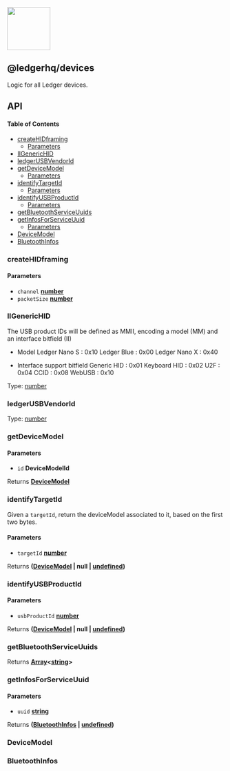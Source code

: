 <img src="https://user-images.githubusercontent.com/4631227/191834116-59cf590e-25cc-4956-ae5c-812ea464f324.png" height="100" />

## @ledgerhq/devices

Logic for all Ledger devices.

## API

<!-- Generated by documentation.js. Update this documentation by updating the source code. -->

#### Table of Contents

*   [createHIDframing](#createhidframing)
    *   [Parameters](#parameters)
*   [IIGenericHID](#iigenerichid)
*   [ledgerUSBVendorId](#ledgerusbvendorid)
*   [getDeviceModel](#getdevicemodel)
    *   [Parameters](#parameters-1)
*   [identifyTargetId](#identifytargetid)
    *   [Parameters](#parameters-2)
*   [identifyUSBProductId](#identifyusbproductid)
    *   [Parameters](#parameters-3)
*   [getBluetoothServiceUuids](#getbluetoothserviceuuids)
*   [getInfosForServiceUuid](#getinfosforserviceuuid)
    *   [Parameters](#parameters-4)
*   [DeviceModel](#devicemodel)
*   [BluetoothInfos](#bluetoothinfos)

### createHIDframing

#### Parameters

*   `channel` **[number](https://developer.mozilla.org/docs/Web/JavaScript/Reference/Global_Objects/Number)**&#x20;
*   `packetSize` **[number](https://developer.mozilla.org/docs/Web/JavaScript/Reference/Global_Objects/Number)**&#x20;

### IIGenericHID

The USB product IDs will be defined as MMII, encoding a model (MM) and an interface bitfield (II)

*   Model
    Ledger Nano S : 0x10
    Ledger Blue : 0x00
    Ledger Nano X : 0x40

*   Interface support bitfield
    Generic HID : 0x01
    Keyboard HID : 0x02
    U2F : 0x04
    CCID : 0x08
    WebUSB : 0x10

Type: [number](https://developer.mozilla.org/docs/Web/JavaScript/Reference/Global_Objects/Number)

### ledgerUSBVendorId

Type: [number](https://developer.mozilla.org/docs/Web/JavaScript/Reference/Global_Objects/Number)

### getDeviceModel

#### Parameters

*   `id` **DeviceModelId**&#x20;

Returns **[DeviceModel](#devicemodel)**&#x20;

### identifyTargetId

Given a `targetId`, return the deviceModel associated to it,
based on the first two bytes.

#### Parameters

*   `targetId` **[number](https://developer.mozilla.org/docs/Web/JavaScript/Reference/Global_Objects/Number)**&#x20;

Returns **([DeviceModel](#devicemodel) | null | [undefined](https://developer.mozilla.org/docs/Web/JavaScript/Reference/Global_Objects/undefined))**&#x20;

### identifyUSBProductId

#### Parameters

*   `usbProductId` **[number](https://developer.mozilla.org/docs/Web/JavaScript/Reference/Global_Objects/Number)**&#x20;

Returns **([DeviceModel](#devicemodel) | null | [undefined](https://developer.mozilla.org/docs/Web/JavaScript/Reference/Global_Objects/undefined))**&#x20;

### getBluetoothServiceUuids

Returns **[Array](https://developer.mozilla.org/docs/Web/JavaScript/Reference/Global_Objects/Array)<[string](https://developer.mozilla.org/docs/Web/JavaScript/Reference/Global_Objects/String)>**&#x20;

### getInfosForServiceUuid

#### Parameters

*   `uuid` **[string](https://developer.mozilla.org/docs/Web/JavaScript/Reference/Global_Objects/String)**&#x20;

Returns **([BluetoothInfos](#bluetoothinfos) | [undefined](https://developer.mozilla.org/docs/Web/JavaScript/Reference/Global_Objects/undefined))**&#x20;

### DeviceModel

### BluetoothInfos
